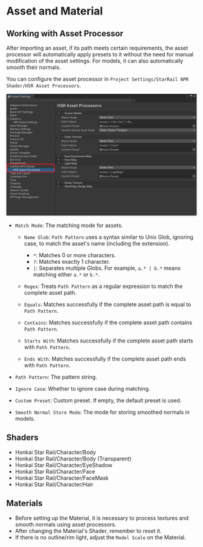 # Asset and Material

## Working with Asset Processor

After importing an asset, if its path meets certain requirements, the asset processor will automatically apply presets to it without the need for manual modification of the asset settings. For models, it can also automatically smooth their normals.

You can configure the asset processor in `Project Settings/StarRail NPR Shader/HSR Asset Processors`.

![Asset processor](../../assets/asset-processor.png)

- `Match Mode`: The matching mode for assets.

    - `Name Glob`: `Path Pattern` uses a syntax similar to Unix Glob, ignoring case, to match the asset's name (including the extension).

        - `*`: Matches 0 or more characters.
        - `?`: Matches exactly 1 character.
        - `|`: Separates multiple Globs. For example, `a.* | b.*` means matching either `a.*` or `b.*`.

    - `Regex`: Treats `Path Pattern` as a regular expression to match the complete asset path.
    - `Equals`: Matches successfully if the complete asset path is equal to `Path Pattern`.
    - `Contains`: Matches successfully if the complete asset path contains `Path Pattern`.
    - `Starts With`: Matches successfully if the complete asset path starts with `Path Pattern`.
    - `Ends With`: Matches successfully if the complete asset path ends with `Path Pattern`.

- `Path Pattern`: The pattern string.
- `Ignore Case`: Whether to ignore case during matching.
- `Custom Preset`: Custom preset. If empty, the default preset is used.
- `Smooth Normal Store Mode`: The mode for storing smoothed normals in models.

## Shaders

- Honkai Star Rail/Character/Body
- Honkai Star Rail/Character/Body (Transparent)
- Honkai Star Rail/Character/EyeShadow
- Honkai Star Rail/Character/Face
- Honkai Star Rail/Character/FaceMask
- Honkai Star Rail/Character/Hair

## Materials

- Before setting up the Material, it is necessary to process textures and smooth normals using asset processors.
- After changing the Material's Shader, remember to reset it.
- If there is no outline/rim light, adjust the `Model Scale` on the Material.